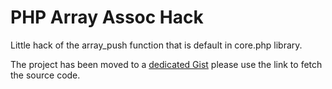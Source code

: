 PHP Array Assoc Hack
===================

Little hack of the array_push function that is default in core.php library.

The project has been moved to a [dedicated Gist](https://gist.github.com/ludo237/76353fc523f3be520492) please use the link to fetch the source code.
